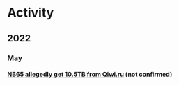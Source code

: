 # Activity

## 2022

### May

#### [NB65 allegedly get 10.5TB from Qiwi.ru](https://www.evernote.com/shard/s724/sh/1777fd27-83aa-4a59-86d3-b7e4e50f2923/68d20abe337d6b8ce9105502b3a8f3af) (not confirmed)&#x20;
